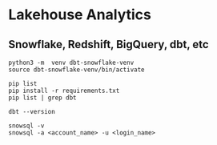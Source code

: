 
# Lakehouse Analytics 
## Snowflake, Redshift, BigQuery, dbt, etc

~~~
python3 -m  venv dbt-snowflake-venv
source dbt-snowflake-venv/bin/activate

pip list
pip install -r requirements.txt
pip list | grep dbt

dbt --version
~~~

~~~
snowsql -v
snowsql -a <account_name> -u <login_name>
~~~